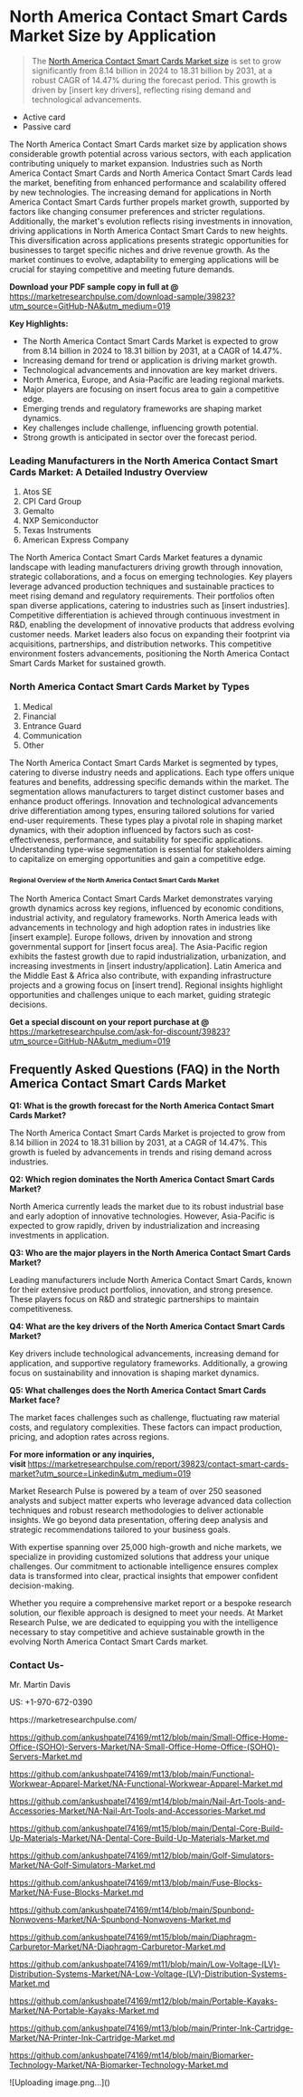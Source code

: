 <h1>North America Contact Smart Cards Market&nbsp;Size by Application</h1><blockquote><p>The <a href="https://marketresearchpulse.com/download-sample/39823?utm_source=GitHub-NA&amp;utm_medium=019">North America Contact Smart Cards Market size</a> is set to grow significantly from 8.14 billion in 2024 to 18.31 billion by 2031, at a robust CAGR of 14.47% during the forecast period. This growth is driven by [insert key drivers], reflecting rising demand and technological advancements.</p></blockquote><ul><li>Active card<li> Passive card</li></ul><p>The North America Contact Smart Cards market size by application shows considerable growth potential across various sectors, with each application contributing uniquely to market expansion. Industries such as North America Contact Smart Cards and North America Contact Smart Cards lead the market, benefiting from enhanced performance and scalability offered by new technologies. The increasing demand for applications in North America Contact Smart Cards further propels market growth, supported by factors like changing consumer preferences and stricter regulations. Additionally, the market's evolution reflects rising investments in innovation, driving applications in North America Contact Smart Cards to new heights. This diversification across applications presents strategic opportunities for businesses to target specific niches and drive revenue growth. As the market continues to evolve, adaptability to emerging applications will be crucial for staying competitive and meeting future demands.</p><p><strong>Download your PDF sample copy in full at @ </strong><a href="https://marketresearchpulse.com/download-sample/39823?utm_source=GitHub-NA&amp;utm_medium=019">https://marketresearchpulse.com/download-sample/39823?utm_source=GitHub-NA&amp;utm_medium=019</a></p><p><strong>Key Highlights: </strong></p><ul><li>The North America Contact Smart Cards Market is expected to grow from 8.14 billion in 2024 to 18.31 billion by 2031, at a CAGR of 14.47%.</li><li>Increasing demand for trend or application is driving market growth.</li><li>Technological advancements and innovation are key market drivers.</li><li>North America, Europe, and Asia-Pacific are leading regional markets.</li><li>Major players are focusing on insert focus area to gain a competitive edge.</li><li>Emerging trends and regulatory frameworks are shaping market dynamics.</li><li>Key challenges include challenge, influencing growth potential.</li><li>Strong growth is anticipated in sector over the forecast period.</li></ul><h3>Leading Manufacturers in the North America Contact Smart Cards Market: A Detailed Industry Overview</h3><ol><li>Atos SE</li><li>CPI Card Group</li><li>Gemalto</li><li>NXP Semiconductor</li><li>Texas Instruments</li><li>American Express Company</li></ol><div class="flex max-w-full flex-col flex-grow"><div class="min-h-8 text-message flex w-full flex-col items-end gap-2 whitespace-normal break-words [.text-message+&amp;]:mt-5" dir="auto" data-message-author-role="assistant" data-message-id="fd8432e4-4910-450d-b182-61b7bfb0a01f" data-message-model-slug="gpt-4o"><div class="flex w-full flex-col gap-1 empty:hidden first:pt-[3px]"><div class="markdown prose w-full break-words dark:prose-invert light"><p>The North America Contact Smart Cards Market features a dynamic landscape with leading manufacturers driving growth through innovation, strategic collaborations, and a focus on emerging technologies. Key players leverage advanced production techniques and sustainable practices to meet rising demand and regulatory requirements. Their portfolios often span diverse applications, catering to industries such as [insert industries]. Competitive differentiation is achieved through continuous investment in R&amp;D, enabling the development of innovative products that address evolving customer needs. Market leaders also focus on expanding their footprint via acquisitions, partnerships, and distribution networks. This competitive environment fosters advancements, positioning the North America Contact Smart Cards Market for sustained growth.</p></div></div></div></div><h3>North America Contact Smart Cards Market by Types</h3><ol><li>Medical<li> Financial<li> Entrance Guard<li> Communication<li> Other</li></ol><div class="flex max-w-full flex-col flex-grow"><div class="min-h-8 text-message flex w-full flex-col items-end gap-2 whitespace-normal break-words [.text-message+&amp;]:mt-5" dir="auto" data-message-author-role="assistant" data-message-id="084470be-0bb7-4664-bddf-5156b4f41249" data-message-model-slug="gpt-4o-mini"><div class="flex w-full flex-col gap-1 empty:hidden first:pt-[3px]"><div class="markdown prose w-full break-words dark:prose-invert light"><p>The North America Contact Smart Cards Market is segmented by types, catering to diverse industry needs and applications. Each type offers unique features and benefits, addressing specific demands within the market. The segmentation allows manufacturers to target distinct customer bases and enhance product offerings. Innovation and technological advancements drive differentiation among types, ensuring tailored solutions for varied end-user requirements. These types play a pivotal role in shaping market dynamics, with their adoption influenced by factors such as cost-effectiveness, performance, and suitability for specific applications. Understanding type-wise segmentation is essential for stakeholders aiming to capitalize on emerging opportunities and gain a competitive edge.</p></div></div></div></div><h3><span style="font-size: 11px;">Regional Overview of the North America Contact Smart Cards Market</span></h3><div class="flex max-w-full flex-col flex-grow"><div class="min-h-8 text-message flex w-full flex-col items-end gap-2 whitespace-normal break-words [.text-message+&amp;]:mt-5" dir="auto" data-message-author-role="assistant" data-message-id="e9038762-ce64-4e30-91c9-9bd413514231" data-message-model-slug="gpt-4o-mini"><div class="flex w-full flex-col gap-1 empty:hidden first:pt-[3px]"><div class="markdown prose w-full break-words dark:prose-invert light"><p>The North America Contact Smart Cards Market demonstrates varying growth dynamics across key regions, influenced by economic conditions, industrial activity, and regulatory frameworks. North America leads with advancements in technology and high adoption rates in industries like [insert example]. Europe follows, driven by innovation and strong governmental support for [insert focus area]. The Asia-Pacific region exhibits the fastest growth due to rapid industrialization, urbanization, and increasing investments in [insert industry/application]. Latin America and the Middle East &amp; Africa also contribute, with expanding infrastructure projects and a growing focus on [insert trend]. Regional insights highlight opportunities and challenges unique to each market, guiding strategic decisions.</p></div></div></div></div><p><strong>Get a special discount on your report purchase at @ </strong><a href="https://marketresearchpulse.com/ask-for-discount/39823?utm_source=GitHub-NA&amp;utm_medium=019">https://marketresearchpulse.com/ask-for-discount/39823?utm_source=GitHub-NA&amp;utm_medium=019</a></p><h2>Frequently Asked Questions (FAQ) in the North America Contact Smart Cards Market</h2><p><strong>Q1: What is the growth forecast for the North America Contact Smart Cards Market?</strong></p><p>The North America Contact Smart Cards Market is projected to grow from 8.14 billion in 2024 to 18.31 billion by 2031, at a CAGR of 14.47%. This growth is fueled by advancements in trends and rising demand across industries.</p><p><strong>Q2: Which region dominates the North America Contact Smart Cards Market?</strong></p><p>North America currently leads the market due to its robust industrial base and early adoption of innovative technologies. However, Asia-Pacific is expected to grow rapidly, driven by industrialization and increasing investments in application.</p><p><strong>Q3: Who are the major players in the North America Contact Smart Cards Market?</strong></p><p>Leading manufacturers include North America Contact Smart Cards, known for their extensive product portfolios, innovation, and strong presence. These players focus on R&amp;D and strategic partnerships to maintain competitiveness.</p><p><strong>Q4: What are the key drivers of the North America Contact Smart Cards Market?</strong></p><p>Key drivers include technological advancements, increasing demand for application, and supportive regulatory frameworks. Additionally, a growing focus on sustainability and innovation is shaping market dynamics.</p><p><strong>Q5: What challenges does the North America Contact Smart Cards Market face?</strong></p><p>The market faces challenges such as challenge, fluctuating raw material costs, and regulatory complexities. These factors can impact production, pricing, and adoption rates across regions.</p><p><strong>For more information or any inquiries, visit&nbsp;</strong><a href="https://marketresearchpulse.com/report/39823/contact-smart-cards-market?utm_source=Linkedin&utm_medium=019">https://marketresearchpulse.com/report/39823/contact-smart-cards-market?utm_source=Linkedin&utm_medium=019</a></p><p>Market Research Pulse is powered by a team of over 250 seasoned analysts and subject matter experts who leverage advanced data collection techniques and robust research methodologies to deliver actionable insights. We go beyond data presentation, offering deep analysis and strategic recommendations tailored to your business goals.</p><p>With expertise spanning over 25,000 high-growth and niche markets, we specialize in providing customized solutions that address your unique challenges. Our commitment to actionable intelligence ensures complex data is transformed into clear, practical insights that empower confident decision-making.</p><p>Whether you require a comprehensive market report or a bespoke research solution, our flexible approach is designed to meet your needs. At Market Research Pulse, we are dedicated to equipping you with the intelligence necessary to stay competitive and achieve sustainable growth in the evolving North America Contact Smart Cards market.</p><h3><strong>Contact Us-</strong></h3><p>Mr. Martin Davis</p><p>US: +1-970-672-0390</p><p>https://marketresearchpulse.com/</p><p><a href="https://github.com/ankushpatel74169/mt12/blob/main/Small-Office-Home-Office-(SOHO)-Servers-Market/NA-Small-Office-Home-Office-(SOHO)-Servers-Market.md">https://github.com/ankushpatel74169/mt12/blob/main/Small-Office-Home-Office-(SOHO)-Servers-Market/NA-Small-Office-Home-Office-(SOHO)-Servers-Market.md</a></p><p><a href="https://github.com/ankushpatel74169/mt13/blob/main/Functional-Workwear-Apparel-Market/NA-Functional-Workwear-Apparel-Market.md">https://github.com/ankushpatel74169/mt13/blob/main/Functional-Workwear-Apparel-Market/NA-Functional-Workwear-Apparel-Market.md</a></p><p><a href="https://github.com/ankushpatel74169/mt14/blob/main/Nail-Art-Tools-and-Accessories-Market/NA-Nail-Art-Tools-and-Accessories-Market.md">https://github.com/ankushpatel74169/mt14/blob/main/Nail-Art-Tools-and-Accessories-Market/NA-Nail-Art-Tools-and-Accessories-Market.md</a></p><p><a href="https://github.com/ankushpatel74169/mt15/blob/main/Dental-Core-Build-Up-Materials-Market/NA-Dental-Core-Build-Up-Materials-Market.md">https://github.com/ankushpatel74169/mt15/blob/main/Dental-Core-Build-Up-Materials-Market/NA-Dental-Core-Build-Up-Materials-Market.md</a></p><p><a href="https://github.com/ankushpatel74169/mt12/blob/main/Golf-Simulators-Market/NA-Golf-Simulators-Market.md">https://github.com/ankushpatel74169/mt12/blob/main/Golf-Simulators-Market/NA-Golf-Simulators-Market.md</a></p><p><a href="https://github.com/ankushpatel74169/mt13/blob/main/Fuse-Blocks-Market/NA-Fuse-Blocks-Market.md">https://github.com/ankushpatel74169/mt13/blob/main/Fuse-Blocks-Market/NA-Fuse-Blocks-Market.md</a></p><p><a href="https://github.com/ankushpatel74169/mt14/blob/main/Spunbond-Nonwovens-Market/NA-Spunbond-Nonwovens-Market.md">https://github.com/ankushpatel74169/mt14/blob/main/Spunbond-Nonwovens-Market/NA-Spunbond-Nonwovens-Market.md</a></p><p><a href="https://github.com/ankushpatel74169/mt15/blob/main/Diaphragm-Carburetor-Market/NA-Diaphragm-Carburetor-Market.md">https://github.com/ankushpatel74169/mt15/blob/main/Diaphragm-Carburetor-Market/NA-Diaphragm-Carburetor-Market.md</a></p><p><a href="https://github.com/ankushpatel74169/mt11/blob/main/Low-Voltage-(LV)-Distribution-Systems-Market/NA-Low-Voltage-(LV)-Distribution-Systems-Market.md">https://github.com/ankushpatel74169/mt11/blob/main/Low-Voltage-(LV)-Distribution-Systems-Market/NA-Low-Voltage-(LV)-Distribution-Systems-Market.md</a></p><p><a href="https://github.com/ankushpatel74169/mt12/blob/main/Portable-Kayaks-Market/NA-Portable-Kayaks-Market.md">https://github.com/ankushpatel74169/mt12/blob/main/Portable-Kayaks-Market/NA-Portable-Kayaks-Market.md</a></p><p><a href="https://github.com/ankushpatel74169/mt13/blob/main/Printer-Ink-Cartridge-Market/NA-Printer-Ink-Cartridge-Market.md">https://github.com/ankushpatel74169/mt13/blob/main/Printer-Ink-Cartridge-Market/NA-Printer-Ink-Cartridge-Market.md</a></p><p><a href="https://github.com/ankushpatel74169/mt14/blob/main/Biomarker-Technology-Market/NA-Biomarker-Technology-Market.md">https://github.com/ankushpatel74169/mt14/blob/main/Biomarker-Technology-Market/NA-Biomarker-Technology-Market.md</a></p>
![Uploading image.png…]()
